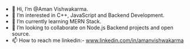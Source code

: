 - 👋 Hi, I’m @Aman Vishwakarma.
- 👀 I’m interested in C++, JavaScript and Backend Development.
- 🌱 I’m currently learning MERN Stack.
- 💞️ I’m looking to collaborate on Node.js Backend projects and open source.
- 📫 How to reach me linkedin:- www.linkedin.com/in/amanvishwakarma
